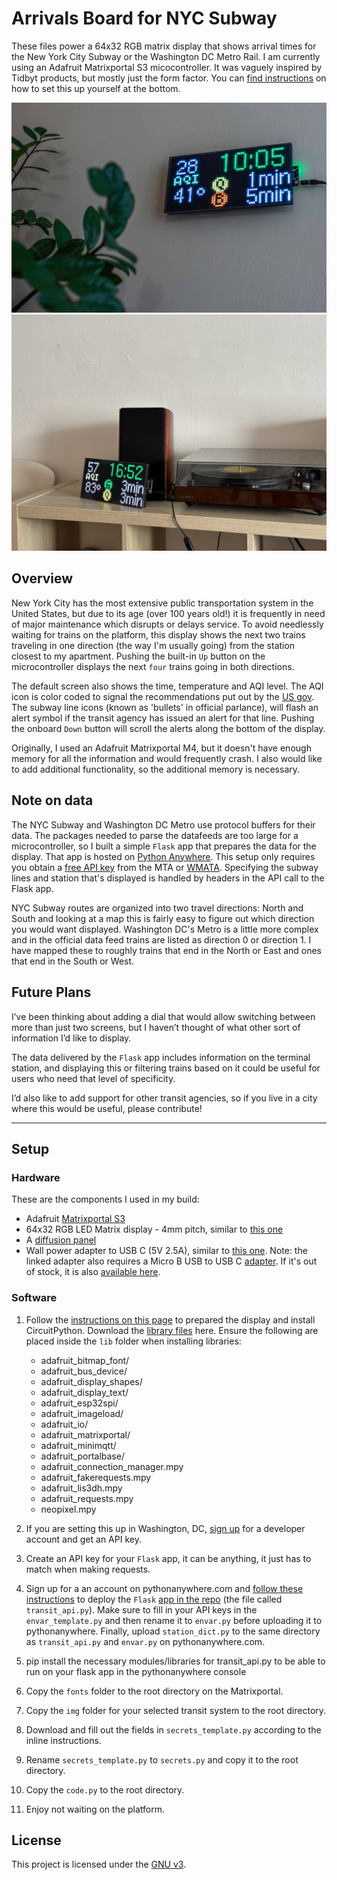# Arrivals Board for NYC Subway

These files power a 64x32 RGB matrix display that shows arrival times for the New York City Subway or the Washington DC Metro Rail. I am currently using an Adafruit Matrixportal S3 micocontroller. It was vaguely inspired by Tidbyt products, but mostly just the form factor. You can [find instructions](#setup) on how to set this up yourself at the bottom.

<img src="/example.jpg" alt="example">
<img src="/photo-examples/closeUp.jpeg" alt="closeUp">


## Overview
New York City has the most extensive public transportation system in the United States, but due to its age (over 100 years old!) it is frequently in need of major maintenance which disrupts or delays service. To avoid needlessly waiting for trains on the platform, this display shows the next two trains traveling in one direction (the way I'm usually going) from the station closest to my apartment. Pushing the built-in `Up` button on the microcontroller displays the next `four` trains going in both directions.

The default screen also shows the time, temperature and AQI level. The AQI icon is color coded to signal the recommendations put out by the [US gov](www.airnow.gov). The subway line icons (known as 'bullets' in official parlance), will flash an alert symbol if the transit agency has issued an alert for that line. Pushing the onboard `Down` button will scroll the alerts along the bottom of the display.

Originally, I used an Adafruit Matrixportal M4, but it doesn't have enough memory for all the information and would frequently crash. I also would like to add additional functionality, so the additional memory is necessary. 

## Note on data
The NYC Subway and Washington DC Metro use protocol buffers for their data. The packages needed to parse the datafeeds are too large for a microcontroller, so I built a simple `Flask` app that prepares the data for the display. That app is hosted on [Python Anywhere](www.pythonanywhere.com). This setup only requires you obtain a [free API key](https://new.mta.info/developers) from the MTA or [WMATA](https://developer.wmata.com). Specifying the subway lines and station that's displayed is handled by headers in the API call to the Flask app.

NYC Subway routes are organized into two travel directions: North and South and looking at a map this is fairly easy to figure out which direction you would want displayed. Washington DC's Metro is a little more complex and in the official data feed trains are listed as direction 0 or direction 1. I have mapped these to roughly trains that end in the North or East and ones that end in the South or West.

## Future Plans
I’ve been thinking about adding a dial that would allow switching between more than just two screens, but I haven’t thought of what other sort of information I’d like to display.

The data delivered by the `Flask` app includes information on the terminal station, and displaying this or filtering trains based on it could be useful for users who need that level of specificity.

I’d also like to add support for other transit agencies, so if you live in a city where this would be useful, please contribute!

---


## Setup
### Hardware
These are the components I used in my build:
- Adafruit [Matrixportal S3](https://learn.adafruit.com/adafruit-matrixportal-s3/overview)
- 64x32 RGB LED Matrix display - 4mm pitch, similar to [this one](https://www.adafruit.com/product/2278)
- A [diffusion panel](https://www.adafruit.com/product/4749)
- Wall power adapter to USB C (5V 2.5A), similar to [this one](https://www.adafruit.com/product/1995). Note: the linked adapter also requires a Micro B USB to USB C [adapter](https://www.adafruit.com/product/4299). If it's out of stock, it is also [available here](https://www.digikey.com/en/products/detail/adafruit-industries-llc/1995/7902284).

### Software
1. Follow the [instructions on this page](https://learn.adafruit.com/adafruit-matrixportal-s3/prep-the-matrixportal) to prepared the display and install CircuitPython. Download the [library files](https://circuitpython.org/libraries) here. Ensure the following are placed inside the `lib` folder when installing libraries:
    - adafruit_bitmap_font/
    - adafruit_bus_device/
    - adafruit_display_shapes/
    - adafruit_display_text/
    - adafruit_esp32spi/
    - adafruit_imageload/
    - adafruit_io/
    - adafruit_matrixportal/
    - adafruit_minimqtt/
    - adafruit_portalbase/
    - adafruit_connection_manager.mpy
    - adafruit_fakerequests.mpy
    - adafruit_lis3dh.mpy
    - adafruit_requests.mpy
    - neopixel.mpy

2. If you are setting this up in Washington, DC, [sign up](https://developer.wmata.com) for a developer account and get an API key. 
3. Create an API key for your `Flask` app, it can be anything, it just has to match when making requests.
4. Sign up for a an account on pythonanywhere.com and [follow these instructions](https://help.pythonanywhere.com/pages/Flask/) to deploy the `Flask` [app in the repo](https://github.com/benarnav/arrivals-board/blob/main/transit_api.py) (the file called `transit_api.py`). Make sure to fill in your API keys in the `envar_template.py` and then rename it to `envar.py` before uploading it to pythonanywhere. Finally, upload `station_dict.py` to the same directory as `transit_api.py` and `envar.py` on pythonanywhere.com.
5. pip install the necessary modules/libraries for transit_api.py to be able to run on your flask app in the pythonanywhere console
6. Copy the `fonts` folder to the root directory on the Matrixportal.
7. Copy the `img` folder for your selected transit system to the root directory.
8. Download and fill out the fields in `secrets_template.py` according to the inline instructions. 
9. Rename `secrets_template.py` to `secrets.py` and copy it to the root directory.
10. Copy the `code.py` to the root directory.
11. Enjoy not waiting on the platform.


## License
This project is licensed under the [GNU v3](LICENSE).

